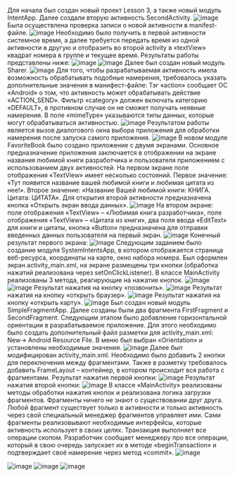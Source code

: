 Для начала был создан новый проект Lesson 3, а также новый модуль IntentApp. Далее создали вторую активность SecondActivity.
![image](https://github.com/user-attachments/assets/a2371b15-3ec1-43fe-999e-ef5f1a61e5ff)
Была осуществлена проверка записи о новой активности в manifest-файле.
![image](https://github.com/user-attachments/assets/2472a36d-c7a8-42d8-9478-d119651e6577)
Необходимо было получить в первой активности системное время, а далее требуется передать время из одной активности в другую и отобразить во второй activity в «textView» квадрат номера в группе и текущее время. Результаты работы представлены ниже:
![image](https://github.com/user-attachments/assets/73012ae1-5281-4713-b8ae-b5811f6f0776)
![image](https://github.com/user-attachments/assets/128c7ee0-1728-451e-a23d-f766dd843479)
Далее был создан новый модуль Sharer.
![image](https://github.com/user-attachments/assets/72b41449-0789-435d-9b60-8cb08f4a38e1)
Для того, чтобы разрабатываемая активность имела возможность обрабатывать подобные намерения, требовалось указать дополнительные значения в манифест-файле:
Тэг «action» сообщает ОС «Android» о том, что активность может обрабатывать действие «ACTION_SEND». Фильтр «category» должен включать категорию «DEFAULT», в противном случае он не сможет получать неявные намерения. В поле «mimeType» указываются типы данных, которые могут обрабатываться активностью.
![image](https://github.com/user-attachments/assets/8059142f-92a2-4c3a-83a5-b4690e02e93c)
Результатом работы является вызов диалогового окна выбора приложения для обработки намерения после запуска самого приложения.
![image](https://github.com/user-attachments/assets/eb5a8a07-4aeb-4c52-ac11-ca2bf9fd420b)
В новом модуле FavoriteBook было создано приложение с двумя экранами. Основное предназначение приложения заключается в отображении на экране названия любимой книги разработчика и пользователя приложением с использованием двух активностей. 
На первом экране поле отображения «TextView» имеет несколько состояний. Первое значение: «Тут появится название вашей любимой книги и любимая цитата из нее!». Второе значение: «Название Вашей любимой книги: КНИГА. Цитата: ЦИТАТА».
Для открытия второй активности предназначена кнопка  «Открыть экран ввода данных».
![image](https://github.com/user-attachments/assets/f7923893-70be-4007-802a-9f6c86d6f322)
На втором экране: поле отображения «TextView» – «Любимая книга разработчика», поле отображения «TextView» – «Цитата из книги», два поля ввода «EditText» для книги и цитаты, кнопка «Button» предназначена для отправки введенных данных пользователя на первый экран.
![image](https://github.com/user-attachments/assets/3c88e880-2ddd-4383-855f-6ad52ee5c68e)
Конечный результат первого экрана:
![image](https://github.com/user-attachments/assets/989a04d3-1356-4cac-b66a-9a79101cff75)
Следующим заданием было создание модуля SystemIntentsApp, в котором отображается страница веб-ресурса, координаты на карте, окно набора номера.
Был оформлен экран activity_main.xml, на экране размещены три кнопки (обработка нажатий реализована через setOnClickListener). В классе MainActivity реализованы 3 метода, реагирующие на нажатие кнопок.
![image](https://github.com/user-attachments/assets/3a386b06-41c7-43d6-aaf2-3f30eacf7e39)
![image](https://github.com/user-attachments/assets/e2d564dd-6a93-4ae9-a7e9-ced419493f7a)
Результат нажатия на кнопку «позвонить».
![image](https://github.com/user-attachments/assets/5c7967d4-c8d0-4e5b-ab49-113b06b06277)
Результат нажатия на кнопку «открыть браузер».
![image](https://github.com/user-attachments/assets/405d56af-b00f-491d-810b-0f335cce525a)
Результат нажатия на кнопку «открыть карту».
![image](https://github.com/user-attachments/assets/2fdac63b-d46c-4957-a102-ada9341813ce)
Был создан новый модуль SimpleFragmentApp. Далее созданы были два фрагмента FirstFragment и SecondFragment. Следующим этапом было добавление горизонтальной ориентации в разрабатываемое приложение. Для этого необходимо было создать дополнительный файл разметки для activity_main.xml: New-> Android Resource File. В меню был выбран «Orientation» и установлены необходимые значения.
![image](https://github.com/user-attachments/assets/90c83157-68d0-4720-a07f-d7545a35e863)
Далее был модифицирован activity_main.xml. Необходимо было добавить 2 кнопки для переключения между фрагментами. Также в разметку требовалось добавить FrameLayout – контейнер, в котором происходит вся работа с фрагментами. Результат нажатия первой кнопки:
![image](https://github.com/user-attachments/assets/0bdca6b9-907f-4a61-a78a-d1efa886ceee)
Результат нажатия второй кнопки:
![image](https://github.com/user-attachments/assets/eeaf7e96-bb27-4e4d-b132-59be9bb41343)
В классе «MainActivity» реализованы методы обработки нажатия кнопок и реализована логика загрузки фрагментов. Фрагменты ничего не знают о существовании друг друга. Любой фрагмент существует только в активности и только активность через свой специальный менеджер фрагментов управляет ими. Сами фрагменты реализовывают необходимые интерфейсы, которые активность использует в своих целях. Транзакция выполняет все операции скопом. Разработчик сообщает менеджеру про все операции, который в свою очередь запускает их в методе «beginTransaction» и подтверждает своё намерение через метод «commit».
![image](https://github.com/user-attachments/assets/cedd7b03-05e9-4c28-8494-dff99f0910c8)

![image](https://github.com/user-attachments/assets/09a97197-ce68-49e7-815a-533b0ffb2b31)
![image](https://github.com/user-attachments/assets/34b11a66-17d6-4a55-890b-53016b820251)
![image](https://github.com/user-attachments/assets/89d5cae9-21eb-48ac-8042-4a5567b241c6)



